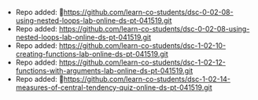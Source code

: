 
- Repo added: https://github.com/learn-co-students/dsc-0-02-08-using-nested-loops-lab-online-ds-pt-041519.git
- Repo added: https://github.com/learn-co-students/dsc-0-02-08-using-nested-loops-lab-online-ds-pt-041519.git
- Repo added: https://github.com/learn-co-students/dsc-1-02-10-creating-functions-lab-online-ds-pt-041519.git
- Repo added: https://github.com/learn-co-students/dsc-1-02-12-functions-with-arguments-lab-online-ds-pt-041519.git
- Repo added: https://github.com/learn-co-students/dsc-1-02-14-measures-of-central-tendency-quiz-online-ds-pt-041519.git